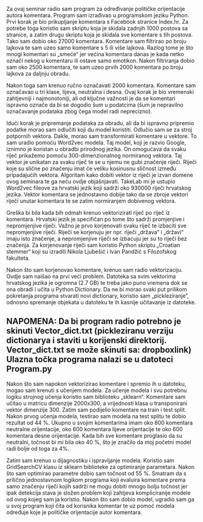 
Za ovaj seminar radio sam program za određivanje političke orijentacije autora komentara.
Program sam izrađivao u programskom jeziku Python.
Prvi korak je bio prikupljanje komentara s Facebook stranice Index.hr. Za potrebe toga
koristio sam skriptu koja je skidala zadnjih 1000 postova sa stranice, a zatim drugu skriptu koja je skidala sve komentare s tih postova. Tako sam dobio oko 27000 komentara. Komentare sam
filtrirao po broju lajkova te sam uzeo samo komentare s 5 ili više lajkova. Razlog tome je što mnogi komentari su „smeće“ jer većina komentara danas je kada netko označi nekog u komentaru ili
ostave samo emotikon. Nakon filtriranja dobio sam oko 2500 komentara, te sam uzeo prvih 2000
komentara po broju lajkova za daljnju obradu.

Nakon toga sam krenuo ručno označavati 2000 komentara. Komentare sam označavao u tri
klase, lijeva, neutralna i desna. Ovaj korak je bio vremenski zahtjevniji i najmonotoniji, ali od
ključne važnosti je da se komentari ispravno označe da bi se dogodio šum u podatcima (šum je
nepravilno označavanje podataka zbog čega model radi neprecizno).
	
Idući korak je pripremanje podataka za obradu, ali da bi ispravno pripremio podatke morao
sam odlučiti koji du model koristiti. Odlučio sam se za stroj potpornih vektora. Dakle, morao sam
transformirati komentare u vektore. To sam uradio pomoću Word2vec modela. Taj model, koji je
razvio Google, iznimno je koristan u obradbi prirodnog jezika. On omogućava da svaku riječ
prikažemo pomoću 300-dimenzionalnog normiranog vektora. Taj vektor je unikatan za svaku riječ
te se u njemu ne gubi značenje riječi. Riječi koje su slične po značenju imat će veliku kosinusnu
sličnost između pripadajućih vektora. Algoritam kako dobiti vektor iz riječi je izvan domene ovog
seminara te ga neću ovdje objašnjavati. TakeLab mi je ustupio Word2vec fileove za hrvatski jezik
koji sadrži oko 930000 riječi hrvatskog jezika. Vektor komentara se jednostavno dobije tako da se
zbroje vektori riječi unutar komentara te se zatim normiranjem dobivenog vektora. 

Greška bi bila kada bih odmah krenuo vektorizirati riječ po riječ iz komentara. Hrvatski jezik
je specifičan po tome što sadrži promjenjive i nepromjenjive riječi. Važno je prvo korjenovati svaku riječ te izbaciti sve nepromjenjive riječi. Riječi se korjenuju jer npr. riječi „država“ i „državi“ imaju isto značenje, a nepromjenjive riječi se izbacuju jer su to riječi bez značenja. Za korjenovanje riječi sam koristio Python skriptu „Croatian stemmer“ koji su izradili Nikola Ljubešić i Ivan Pandžić s Filozofskog fakulteta.

Nakon što sam korjenovao komentare, krenuo sam radio vektorizaciju. Ovdje sam naišao
na prvi veći problem. Datoteka sa svim vektorima hrvatskog jezika je ogromna (2.7 GB) te treba 
jako puno vremena dok se ona obradi i učita u Python Dictionary. Da ne bi morao svaki put
prilikom pokretanja programa stvarati novi dictionary, koristio sam „pickleziranje“, odnosno
spremanje objekata u datoteku te ih kasnije učitavanje iz datoteke.

 ## NAPOMENA: Da bi program radio potrebno je skinuti Vector_dict.txt (pickleziranu verziju dictionarya i staviti u korijenski direktorij. Vector_dict.txt se može skinuti sa: dropboxlink) Ulazna točka programa nalazi se u datoteci Program.py

Nakon što sam napokon vektorizirao komentare i spremio ih u datoteku, mogao sam krenuti s učenjem modela. Za učenje modela i svu potrebnu logiku strojnog učenja koristio sam biblioteku „sklearn“.
Komentare sam učitao u matricu dimenzije 2000x300, a vrijednosti klasa u transponirani vektor
dimenzije 300. Zatim sam podijelio komentare na train i test split. Nakon prvog učenja modela,
testirao sam modela na test splitu te dobio rezultat od 44 %. Ukupno u svojim komentarima imam
oko 800 komentara neutralne orijentacije, oko 600 komentara lijeve orijentacije te oko 600
komentara desne orijentacije. Kada bih sve komentare proglasio da su neutralni, točnost bi mi bila
oko 40 %, što je značilo da moj početni model radi bolje od toga za 4%.

Zatim sam krenuo u dijagnostiku i ispravljanje modela. Koristio sam GridSearchCV klasu iz
sklearn biblioteke za optimiranje parametara. Nakon što sam optimirao parametre dobio sam
točnost od 55 %. Smatram da s prilično jednostavnom logikom programa koji evaluira komentare
prema samo značenju riječi kojih sadrži ne mogu dobiti mnogo bolju točnost jer ipak detekcija
stava je složen problem koji zahtjeva kompliciranije modele od ovog kojeg sam ja koristio.
Nakon što sam dobio model, ugradio sam ga u svoj program koji čita od korisnika komentar
te uz pomoć modela određuje koje je političke orijentacije autor komentara.